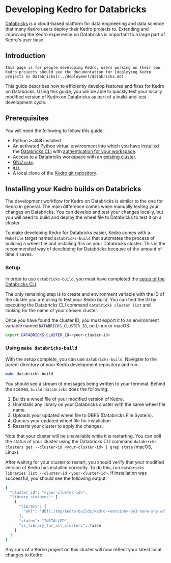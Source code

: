 # Developing Kedro for Databricks

[Databricks](https://www.databricks.com/) is a cloud-based platform for data engineering and data science that many Kedro users deploy their Kedro projects to. Extending and improving the Kedro experience on Databricks is important to a large part of Kedro's user base.

## Introduction

```{note}
This page is for people developing Kedro, users working on their own Kedro projects should see the documentation for [deploying Kedro projects on Databricks](../deployment/databricks.md).
```

This guide describes how to efficiently develop features and fixes for Kedro on Databricks. Using this guide, you will be able to quickly test your locally modified version of Kedro on Databricks as part of a build-and-test development cycle.

## Prerequisites

You will need the following to follow this guide:

* Python **>=3.8** installed.
* An activated Python virtual environment into which you have installed the [Databricks CLI](https://docs.databricks.com/dev-tools/cli/index.html) with [authentication for your workspace](https://docs.databricks.com/dev-tools/cli/index.html#set-up-the-cli).
* Access to a Databricks workspace with an [existing cluster](https://docs.databricks.com/clusters/create-cluster.html).
* [GNU `make`](https://www.gnu.org/software/make/).
* [`git`](https://git-scm.com/book/en/v2/Getting-Started-Installing-Git).
* A local clone of the [Kedro git repository](https://github.com/kedro-org/kedro).

## Installing your Kedro builds on Databricks

The development workflow for Kedro on Databricks is similar to the one for Kedro in general. The main difference comes when manually testing your changes on Databricks. You can develop and test your changes locally, but you will need to build and deploy the wheel file to Databricks to test it on a cluster.

To make developing Kedro for Databricks easier, Kedro comes with a `Makefile` target named `databricks-build` that automates the process of building a wheel file and installing this on your Databricks cluster. This is the recommended way of developing for Databricks because of the amount of time it saves.

### Setup

In order to use `databricks-build`, you must have completed the [setup of the Databricks CLI](https://docs.databricks.com/dev-tools/cli/index.html#set-up-the-cli).

The only remaining step is to create and environment variable with the ID of the cluster you are using to test your Kedro build. You can find the ID by executing the Databricks CLI command `databricks cluster list` and looking for the name of your chosen cluster.

Once you have found the cluster ID, you must export it to an environment variable named `DATABRICKS_CLUSTER_ID`, on Linux or macOS:

```bash
export DATABRICKS_CLUSTER_ID=<your-cluster-id>
```

### Using `make databricks-build`

With the setup complete, you can use `databricks-build`. Navigate to the parent directory of your Kedro development repository and run:

```bash
make databricks-build
```

You should see a stream of messages being written to your terminal. Behind the scenes, `build-databricks` does the following:

1. Builds a wheel file of your modified version of Kedro.
2. Uninstalls any library on your Databricks cluster with the same wheel file name.
3. Uploads your updated wheel file to DBFS (Databricks File System).
4. Queues your updated wheel file for installation
5. Restarts your cluster to apply the changes.

Note that your cluster will be unavailable while it is restarting. You can poll the status of your cluster using the Databricks CLI command `databricks clusters get --cluster-id <your-cluster-id> | grep state` (macOS, Linux).

After waiting for your cluster to restart, you should verify that your modified version of Kedro has installed correctly. To do this, run `databricks libraries list --cluster-id <your-cluster-id>`. If installation was successful, you should see the following output:

```bash
{
  "cluster_id": "<your-cluster-id>",
  "library_statuses": [
    {
      "library": {
        "whl": "dbfs:/tmp/kedro-builds/kedro-<version>-py3-none-any.whl"
      },
      "status": "INSTALLED",
      "is_library_for_all_clusters": false
    }
  ]
}
```

Any runs of a Kedro project on this cluster will now reflect your latest local changes to Kedro.
